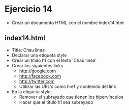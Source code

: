 # Ejercicio 14

* Crear un documento HTML con el nombre index14.html

## index14.html
* Title: Chau linea
* Declarar una etiqueta style
* Crear un título h1 con el texto 'Chau linea'
* Crear los siguientes links
  * http://google.com
  * http://facebook.com
  * http://twitter.com
  * Utilizar las URL's como href y contenido del link
* En la etiqueta style:
  * Remover el subrayado que tienen los hipervínculos
  * Hacer que el título h1 sea subrayado